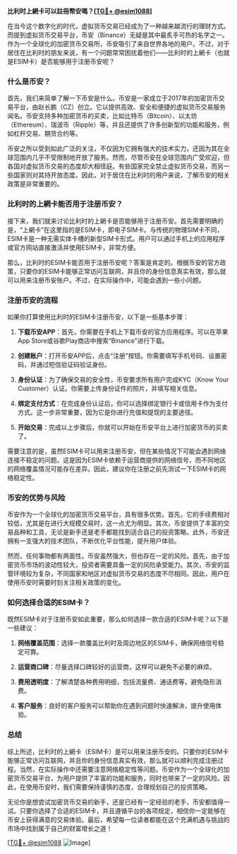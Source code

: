 **比利时上網卡可以註冊幣安嗎？[[TG💪+ @esim1088](https://t.me/s/esim1088)]**

在当今这个数字化的时代，虚拟货币交易已经成为了一种越来越流行的理财方式。而提到虚拟货币交易平台，币安（Binance）无疑是其中最炙手可热的名字之一。作为一个全球化的加密货币交易所，币安吸引了来自世界各地的用户。不过，对于居住在比利时的朋友来说，有一个问题常常困扰着他们——比利时的上網卡（也就是ESIM卡）是否能够用于注册币安呢？

### 什么是币安？

首先，我们来简单了解一下币安是什么。币安是一家成立于2017年的加密货币交易平台，由赵长鹏（CZ）创立。它以提供高效、安全和便捷的虚拟货币交易服务闻名。币安支持多种加密货币的买卖，比如比特币（Bitcoin）、以太坊（Ethereum）、瑞波币（Ripple）等，并且还提供了许多创新型的功能和服务，例如杠杆交易、期货合约等。

币安之所以受到如此广泛的关注，不仅因为它拥有强大的技术实力，还因为其在全球范围内几乎不受限制地开放了服务。然而，尽管币安在全球范围内广受欢迎，但各国对虚拟货币交易的态度却大相径庭。有些国家完全禁止虚拟货币交易，而另一些国家则对其持开放态度。因此，对于居住在比利时的用户来说，了解币安的相关政策是非常重要的。

### 比利时的上網卡能否用于注册币安？

接下来，我们就来讨论比利时的上網卡是否能够用于注册币安。首先需要明确的是，“上網卡”在这里指的是ESIM卡，即电子SIM卡。与传统的物理SIM卡不同，ESIM卡是一种无需实体卡槽的新型SIM卡形式。用户可以通过手机上的应用程序或官方网站直接激活并使用ESIM卡，非常方便。

那么，比利时的ESIM卡能否用于注册币安呢？答案是肯定的。根据币安的官方政策，只要你的ESIM卡能够正常访问互联网，并且你的身份信息真实有效，那么就可以用来注册币安账户。不过，在实际操作中，可能会遇到一些小问题。

### 注册币安的流程

如果你打算使用比利时的ESIM卡注册币安，以下是一些基本步骤：

1. **下载币安APP**：首先，你需要在手机上下载币安的官方应用程序。可以在苹果App Store或谷歌Play商店中搜索“Binance”进行下载。
   
2. **创建账户**：打开币安APP后，点击“注册”按钮。你需要填写手机号码、设置密码，并通过短信验证码验证身份。

3. **身份认证**：为了确保交易的安全性，币安要求所有用户完成KYC（Know Your Customer）认证。你需要上传身份证件的照片，并填写相关信息。

4. **绑定支付方式**：在完成身份认证后，你可以选择绑定银行卡或信用卡作为支付方式。这一步非常重要，因为它是你进行充值和提现的主要途径。

5. **开始交易**：完成以上步骤后，你就可以开始在币安平台上进行加密货币的买卖了。

需要注意的是，虽然ESIM卡可以用来注册币安，但在某些情况下可能会遇到网络连接不稳定的问题。这是因为ESIM卡依赖于运营商提供的网络信号，而不同地区的网络覆盖情况可能存在差异。因此，建议你在注册之前先测试一下ESIM卡的网络稳定性。

### 币安的优势与风险

币安作为一个全球化的加密货币交易平台，具有很多优势。首先，它的手续费相对较低，尤其是在进行大规模交易时，这一点尤为明显。其次，币安提供了丰富的交易品种和工具，无论是新手还是老手都能找到适合自己的投资策略。此外，币安还拥有一支强大的技术团队，不断优化平台性能，提升用户体验。

然而，任何事物都有两面性。币安虽然强大，但也存在一定的风险。首先，由于加密货币市场的波动性较大，投资者需要具备一定的风险承受能力。其次，币安的监管环境较为复杂，不同国家和地区对虚拟货币交易的态度不尽相同。因此，用户在使用币安时需要时刻关注相关政策的变化。

### 如何选择合适的ESIM卡？

既然ESIM卡对于注册币安如此重要，那么如何选择一款合适的ESIM卡呢？以下是一些建议：

1. **网络覆盖范围**：选择一款覆盖比利时及周边地区的ESIM卡，确保网络信号稳定可靠。

2. **运营商口碑**：尽量选择口碑较好的运营商，这样可以避免不必要的麻烦。

3. **费用透明度**：了解清楚各种费用明细，包括流量费、通话费等，避免隐形消费。

4. **客户服务**：良好的客户服务可以帮助你在遇到问题时快速解决，提升使用体验。

### 总结

综上所述，比利时的上網卡（ESIM卡）是可以用来注册币安的。只要你的ESIM卡能够正常访问互联网，并且你的身份信息真实有效，那么就可以顺利完成注册过程。当然，在实际操作中还需要注意网络稳定性等问题。币安作为一个全球化的加密货币交易平台，为用户提供了丰富的功能和服务，同时也带来了一定的风险。因此，在使用币安时，我们需要保持谨慎的态度，合理规划自己的投资策略。

无论你是想尝试加密货币交易的新手，还是已经有一定经验的老手，币安都值得一试。只要你选择了合适的ESIM卡，并且遵循平台的各项规定，相信你一定能够在币安上获得满意的交易体验。最后，希望每一位读者都能在这个充满机遇与挑战的市场中找到属于自己的财富增长之道！

[[TG💪+ @esim1088](https://t.me/s/esim1088) ![Image](https://i.postimg.cc/4NQfJmqS/Snipaste-2025-05-13-00-14-12.png)]